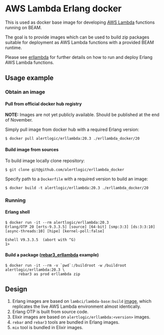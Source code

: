 AWS Lambda Erlang docker
========================

This is used as docker base image for developing [AWS Lambda](https://aws.amazon.com/lambda) functions running on BEAM.

The goal is to provide images which can be used to build zip packages suitable
for deployment as AWS Lambda functions with a provided BEAM runtime.

Please see [erllambda](https://github.com/alertlogic/erllambda) for further details on how to
run and deploy Erlang AWS Lambda functions.

## Usage example

### Obtain an image

#### Pull from official docker hub registry

**NOTE:** Images are not yet publicly available. Should be published at the end of November.

Simply pull image from docker hub with a required Erlang version:

``` console
$ docker pull alertlogic/erllambda:20.3 ./erllambda_docker/20
```

#### Build image from sources

To build image locally clone repository:

```console
$ git clone git@github.com/alertlogic/erllambda_docker
```

Specify path to a `Dockerfile` with a required version to build an image:

``` console
$ docker build -t alertlogic/erllambda:20.3 ./erllambda_docker/20
```

### Running

#### Erlang shell

```console
$ docker run -it --rm alertlogic/erllambda:20.3
Erlang/OTP 20 [erts-9.3.3.5] [source] [64-bit] [smp:3:3] [ds:3:3:10] [async-threads:10] [hipe] [kernel-poll:false]

Eshell V9.3.3.5  (abort with ^G)
1>
```

#### Build a package ([rebar3_erllambda](https://github.com/alertlogic/rebar3_erllambda) example)

``` console
$ docker run -it --rm -v `pwd`:/buildroot -w /buildroot alertlogic/erllambda:20.3 \
      rebar3 as prod erllambda zip
```

## Design

1. Erlang images are based on `lambci/lambda-base:build` [image](https://github.com/lambci/docker-lambda),
   which replicates the live AWS Lambda environment almost identically.
2. Erlang OTP is built from source code.
3. Elixir images are based on `alertlogic/erllambda:<version>` images.
4. `rebar` and `rebar3` tools are bundled in Erlang images.
5. `mix` tool is bundled in Elixir images.
